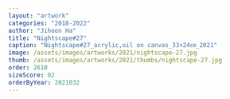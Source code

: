 ```yaml
---
layout: "artwork"
categories: "2018-2022"
author: "Jihoon Ha"
title: "Nightscape#27"
caption: "Nightscape#27_acrylic,oil on canvas_33×24㎝_2021"
image: /assets/images/artworks/2021/nightscape-27.jpg
thumb: /assets/images/artworks/2021/thumbs/nightscape-27.jpg
order: 2610
sizeScore: 02
orderByYear: 2021032
---
```

